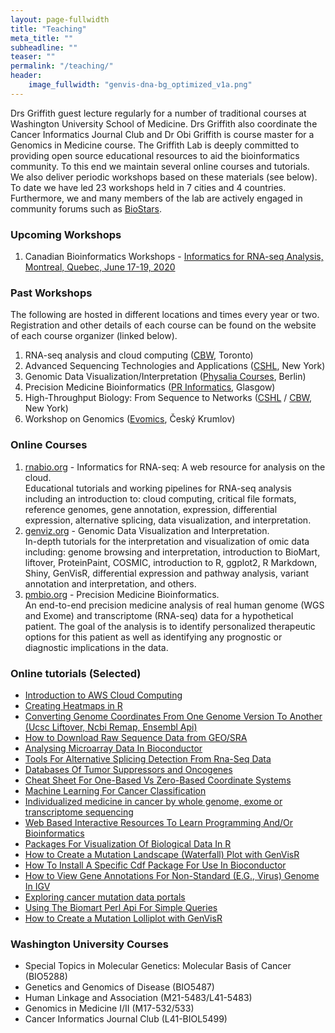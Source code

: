 ```yaml
---
layout: page-fullwidth
title: "Teaching"
meta_title: ""
subheadline: ""
teaser: ""
permalink: "/teaching/"
header:
    image_fullwidth: "genvis-dna-bg_optimized_v1a.png"
---
```


Drs Griffith guest lecture regularly for a number of traditional courses at Washington University School of Medicine. Drs Griffith also coordinate the Cancer Informatics Journal Club and Dr Obi Griffith is course master for a Genomics in Medicine course. The Griffith Lab is deeply committed to providing open source educational resources to aid the bioinformatics community. To this end we maintain several online courses and tutorials. We also deliver periodic workshops based on these materials (see below). To date we have led 23 workshops held in 7 cities and 4 countries. Furthermore, we and many members of the lab are actively engaged in community forums such as [BioStars](https://www.biostars.org/).

### Upcoming Workshops
1. Canadian Bioinformatics Workshops - [Informatics for RNA-seq Analysis, Montreal, Quebec, June 17-19, 2020](https://bioinformatics.ca/workshops/2020-informatics-for-rna-seq-analysis/)


### Past Workshops
The following are hosted in different locations and times every year or two. Registration and other details of each course can be found on the website of each course organizer (linked below).
1. RNA-seq analysis and cloud computing ([CBW](https://bioinformatics.ca/workshops/), Toronto)
2. Advanced Sequencing Technologies and Applications ([CSHL](https://meetings.cshl.edu/courseshome.aspx), New York)
3. Genomic Data Visualization/Interpretation ([Physalia Courses](https://www.physalia-courses.org/), Berlin)
4. Precision Medicine Bioinformatics ([PR Informatics](https://www.prinformatics.com/), Glasgow)
5. High-Throughput Biology: From Sequence to Networks ([CSHL](https://meetings.cshl.edu/courseshome.aspx) / [CBW](https://bioinformatics.ca/workshops/), New York)
6. Workshop on Genomics ([Evomics](http://evomics.org/workshops/), Český Krumlov)

### Online Courses
1. [rnabio.org](http://rnabio.org) - Informatics for RNA-seq: A web resource for analysis on the cloud. <br> Educational tutorials and working pipelines for RNA-seq analysis including an introduction to: cloud computing, critical file formats, reference genomes, gene annotation, expression, differential expression, alternative splicing, data visualization, and interpretation.
2. [genviz.org](http://genviz.org/) - Genomic Data Visualization and Interpretation. <br> In-depth tutorials for the interpretation and visualization of omic data including: genome browsing and interpretation, introduction to BioMart, liftover, ProteinPaint, COSMIC, introduction to R, ggplot2, R Markdown, Shiny, GenVisR, differential expression and pathway analysis, variant annotation and interpretation, and others.
3. [pmbio.org](http://pmbio.org/) - Precision Medicine Bioinformatics. <br>An end-to-end precision medicine analysis of real human genome (WGS and Exome) and transcriptome (RNA-seq) data for a hypothetical patient. The goal of the analysis is to identify personalized therapeutic options for this patient as well as identifying any prognostic or diagnostic implications in the data. 

### Online tutorials (Selected)
* [Introduction to AWS Cloud Computing](https://github.com/griffithlab/rnaseq_tutorial/wiki/Intro-to-AWS-Cloud-Computing)
* [Creating Heatmaps in R](https://www.biostars.org/p/18211/)
* [Converting Genome Coordinates From One Genome Version To Another (Ucsc Liftover, Ncbi Remap, Ensembl Api)](https://www.biostars.org/p/65558/)
* [How to Download Raw Sequence Data from GEO/SRA](https://www.biostars.org/p/111040/)
* [Analysing Microarray Data In Bioconductor](https://www.biostars.org/p/53870/)
* [Tools For Alternative Splicing Detection From Rna-Seq Data](https://www.biostars.org/p/65617/)
* [Databases Of Tumor Suppressors and Oncogenes](https://www.biostars.org/p/15890/)
* [Cheat Sheet For One-Based Vs Zero-Based Coordinate Systems](https://www.biostars.org/p/84686/)
* [Machine Learning For Cancer Classification](https://www.biostars.org/p/85124/)
* [Individualized medicine in cancer by whole genome, exome or transcriptome sequencing](https://www.biostars.org/p/101101/)
* [Web Based Interactive Resources To Learn Programming And/Or Bioinformatics](https://www.biostars.org/p/76171/)
* [Packages For Visualization Of Biological Data In R](https://www.biostars.org/p/18331/)
* [How to Create a Mutation Landscape (Waterfall) Plot with GenVisR](https://www.biostars.org/p/181159/)
* [How To Install A Specific Cdf Package For Use In Bioconductor](https://www.biostars.org/p/67400/)
* [How to View Gene Annotations For Non-Standard (E.G., Virus) Genome In IGV](https://www.biostars.org/p/71935/)
* [Exploring cancer mutation data portals](https://www.biostars.org/p/102809/)
* [Using The Biomart Perl Api For Simple Queries](https://www.biostars.org/p/53241/)
* [How to Create a Mutation Lolliplot with GenVisR](https://www.biostars.org/p/196576/)

### Washington University Courses
<ul> 
  <li>Special Topics in Molecular Genetics: Molecular Basis of Cancer (BIO5288)</li>
  <li>Genetics and Genomics of Disease (BIO5487)</li>
  <li>Human Linkage and Association (M21-5483/L41-5483)</li>
  <li>Genomics in Medicine I/II (M17-532/533)</li>
  <li>Cancer Informatics Journal Club (L41-BIOL5499)</li> 
</ul>

